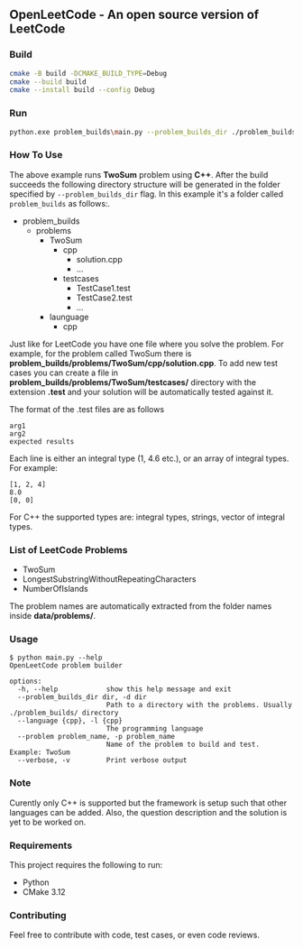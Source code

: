 OpenLeetCode - An open source version of LeetCode
--------------------------------------------------------

### Build
```bash 
cmake -B build -DCMAKE_BUILD_TYPE=Debug
cmake --build build
cmake --install build --config Debug
```

### Run
```bash
python.exe problem_builds\main.py --problem_builds_dir ./problem_builds --language cpp --problem TwoSum
```

### How To Use
The above example runs **TwoSum** problem using **C++**.
After the build succeeds the following directory structure will be generated in the folder specified by ``--problem_builds_dir`` flag. In this example it's a folder called ``problem_builds`` as follows:.

- problem_builds
  - problems
    - TwoSum
      - cpp
        - solution.cpp
        - ...
      - testcases
        - TestCase1.test
        - TestCase2.test
        - ...
    - launguage
      - cpp

Just like for LeetCode you have one file where you solve the problem. For example, for the problem called TwoSum there is **problem_builds/problems/TwoSum/cpp/solution.cpp**. To add new test cases you can create a file in **problem_builds/problems/TwoSum/testcases/** directory with the extension **.test** and your solution will be automatically tested against it.

The format of the .test files are as follows

```text
arg1
arg2
expected results
```

Each line is either an integral type (1, 4.6 etc.), or an array of integral types. For example:

```text
[1, 2, 4]
8.0
[0, 0]
```

For C++ the supported types are: integral types, strings, vector of integral types.

### List of LeetCode Problems
* TwoSum
* LongestSubstringWithoutRepeatingCharacters
* NumberOfIslands

The problem names are automatically extracted from the folder names inside **data/problems/**.

### Usage
```text
$ python main.py --help
OpenLeetCode problem builder

options:
  -h, --help            show this help message and exit
  --problem_builds_dir dir, -d dir
                        Path to a directory with the problems. Usually ./problem_builds/ directory
  --language {cpp}, -l {cpp}
                        The programming language
  --problem problem_name, -p problem_name
                        Name of the problem to build and test. Example: TwoSum
  --verbose, -v         Print verbose output
```

### Note
Curently only C++ is supported but the framework is setup such that other languages can be added. Also, the question description and the solution is yet to be worked on.

### Requirements
This project requires the following to run:

- Python
- CMake 3.12

### Contributing
Feel free to contribute with code, test cases, or even code reviews.
